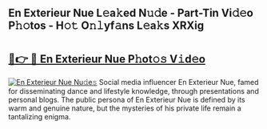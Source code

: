 ## En Exterieur Nue L𝚎a𝚔ed N𝚞𝚍e - Part-Tin Vi𝚍𝚎o P𝚑𝚘tos - H𝚘𝚝 O𝚗𝚕yf𝚊ns L𝚎a𝚔s XRXig

# <h2><a href="http://kf4dfg.oniu.top/?m=En+Exterieur+Nue">🔗👉 🔴 En Exterieur Nue P𝚑ot𝚘𝚜 V𝚒d𝚎o</a></h2>

[![En Exterieur Nue Nu𝚍e𝚜](https://i.imgur.com/0qMVB7G.gif)](http://kf4dfg.oniu.top/?m=En+Exterieur+Nue)
Social media influencer En Exterieur Nue, famed for disseminating dance and lifestyle knowledge, through presentations and personal blogs. The public persona of En Exterieur Nue is defined by its warm and genuine nature, but the mysteries of his private life remain a tantalizing enigma.  
